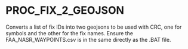 # PROC_FIX_2_GEOJSON
Converts a list of fix IDs into two geojsons to be used with CRC, one for symbols and the other for the fix names.
Ensure the FAA_NASR_WAYPOINTS.csv is in the same directly as the .BAT file.

